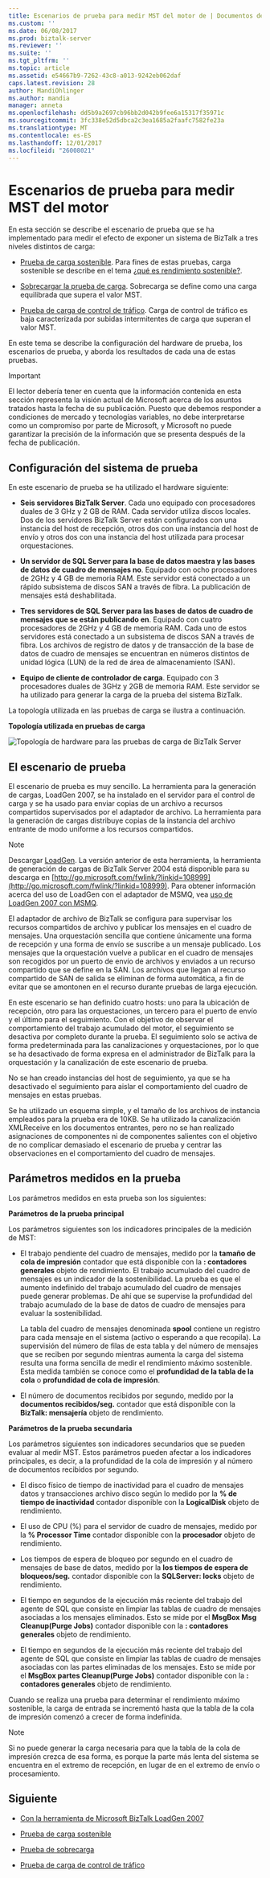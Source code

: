 ```yaml
---
title: Escenarios de prueba para medir MST del motor de | Documentos de Microsoft
ms.custom: ''
ms.date: 06/08/2017
ms.prod: biztalk-server
ms.reviewer: ''
ms.suite: ''
ms.tgt_pltfrm: ''
ms.topic: article
ms.assetid: e54667b9-7262-43c8-a013-9242eb062daf
caps.latest.revision: 28
author: MandiOhlinger
ms.author: mandia
manager: anneta
ms.openlocfilehash: dd5b9a2697cb96bb2d042b9fee6a15317f35971c
ms.sourcegitcommit: 3fc338e52d5dbca2c3ea1685a2faafc7582fe23a
ms.translationtype: MT
ms.contentlocale: es-ES
ms.lasthandoff: 12/01/2017
ms.locfileid: "26008021"
---
```

# <a name="test-scenarios-for-measuring-mst-of-the-engine"></a>Escenarios de prueba para medir MST del motor
En esta sección se describe el escenario de prueba que se ha implementado para medir el efecto de exponer un sistema de BizTalk a tres niveles distintos de carga:  
  
-   [Prueba de carga sostenible](../core/sustainable-load-test.md). Para fines de estas pruebas, carga sostenible se describe en el tema [¿qué es rendimiento sostenible?](../core/what-is-sustainable-performance.md).  
  
-   [Sobrecargar la prueba de carga](../core/overdrive-load-test.md). Sobrecarga se define como una carga equilibrada que supera el valor MST.  
  
-   [Prueba de carga de control de tráfico](../core/floodgate-load-test.md). Carga de control de tráfico es baja caracterizada por subidas intermitentes de carga que superan el valor MST.  
  
 En este tema se describe la configuración del hardware de prueba, los escenarios de prueba, y aborda los resultados de cada una de estas pruebas.  
  
> [!IMPORTANT]
>  El lector debería tener en cuenta que la información contenida en esta sección representa la visión actual de Microsoft acerca de los asuntos tratados hasta la fecha de su publicación. Puesto que debemos responder a condiciones de mercado y tecnologías variables, no debe interpretarse como un compromiso por parte de Microsoft, y Microsoft no puede garantizar la precisión de la información que se presenta después de la fecha de publicación.  
  
## <a name="test-system-configuration"></a>Configuración del sistema de prueba  
 En este escenario de prueba se ha utilizado el hardware siguiente:  
  
-   **Seis servidores BizTalk Server**. Cada uno equipado con procesadores duales de 3 GHz y 2 GB de RAM. Cada servidor utiliza discos locales. Dos de los servidores BizTalk Server están configurados con una instancia del host de recepción, otros dos con una instancia del host de envío y otros dos con una instancia del host utilizada para procesar orquestaciones.  
  
-   **Un servidor de SQL Server para la base de datos maestra y las bases de datos de cuadro de mensajes no**. Equipado con ocho procesadores de 2GHz y 4 GB de memoria RAM. Este servidor está conectado a un rápido subsistema de discos SAN a través de fibra. La publicación de mensajes está deshabilitada.  
  
-   **Tres servidores de SQL Server para las bases de datos de cuadro de mensajes que se están publicando en**. Equipado con cuatro procesadores de 2GHz y 4 GB de memoria RAM. Cada uno de estos servidores está conectado a un subsistema de discos SAN a través de fibra. Los archivos de registro de datos y de transacción de la base de datos de cuadro de mensajes se encuentran en números distintos de unidad lógica (LUN) de la red de área de almacenamiento (SAN).  
  
-   **Equipo de cliente de controlador de carga**. Equipado con 3 procesadores duales de 3GHz y 2GB de memoria RAM. Este servidor se ha utilizado para generar la carga de la prueba del sistema BizTalk.  
  
 La topología utilizada en las pruebas de carga se ilustra a continuación.  
  
 **Topología utilizada en pruebas de carga**  
  
 ![Topología de hardware para las pruebas de carga de BizTalk Server](../core/media/bts06-msttopology.gif "BTS06_MSTTopology")  
  
## <a name="the-test-scenario"></a>El escenario de prueba  
 El escenario de prueba es muy sencillo. La herramienta para la generación de cargas, LoadGen 2007, se ha instalado en el servidor para el control de carga y se ha usado para enviar copias de un archivo a recursos compartidos supervisados por el adaptador de archivo. La herramienta para la generación de cargas distribuye copias de la instancia del archivo entrante de modo uniforme a los recursos compartidos.  
  
> [!NOTE]
>  Descargar [LoadGen](https://www.microsoft.com/download/details.aspx?id=14925). La versión anterior de esta herramienta, la herramienta de generación de cargas de BizTalk Server 2004 está disponible para su descarga en [http://go.microsoft.com/fwlink/?linkid=108999](http://go.microsoft.com/fwlink/?linkid=108999). Para obtener información acerca del uso de LoadGen con el adaptador de MSMQ, vea [uso de LoadGen 2007 con MSMQ](../core/using-loadgen-2007-with-msmq.md).  
  
 El adaptador de archivo de BizTalk se configura para supervisar los recursos compartidos de archivo y publicar los mensajes en el cuadro de mensajes. Una orquestación sencilla que contiene únicamente una forma de recepción y una forma de envío se suscribe a un mensaje publicado. Los mensajes que la orquestación vuelve a publicar en el cuadro de mensajes son recogidos por un puerto de envío de archivos y enviados a un recurso compartido que se define en la SAN. Los archivos que llegan al recurso compartido de SAN de salida se eliminan de forma automática, a fin de evitar que se amontonen en el recurso durante pruebas de larga ejecución.  
  
 En este escenario se han definido cuatro hosts: uno para la ubicación de recepción, otro para las orquestaciones, un tercero para el puerto de envío y el último para el seguimiento. Con el objetivo de observar el comportamiento del trabajo acumulado del motor, el seguimiento se desactiva por completo durante la prueba. El seguimiento solo se activa de forma predeterminada para las canalizaciones y orquestaciones, por lo que se ha desactivado de forma expresa en el administrador de BizTalk para la orquestación y la canalización de este escenario de prueba.  
  
 No se han creado instancias del host de seguimiento, ya que se ha desactivado el seguimiento para aislar el comportamiento del cuadro de mensajes en estas pruebas.  
  
 Se ha utilizado un esquema simple, y el tamaño de los archivos de instancia empleados para la prueba era de 10KB. Se ha utilizado la canalización XMLReceive en los documentos entrantes, pero no se han realizado asignaciones de componentes ni de componentes salientes con el objetivo de no complicar demasiado el escenario de prueba y centrar las observaciones en el comportamiento del cuadro de mensajes.  
  
## <a name="parameters-measured-in-the-test"></a>Parámetros medidos en la prueba  
 Los parámetros medidos en esta prueba son los siguientes:  
  
 **Parámetros de la prueba principal**  
  
 Los parámetros siguientes son los indicadores principales de la medición de MST:  
  
-   El trabajo pendiente del cuadro de mensajes, medido por la **tamaño de cola de impresión** contador que está disponible con la **: contadores generales** objeto de rendimiento. El trabajo acumulado del cuadro de mensajes es un indicador de la sostenibilidad. La prueba es que el aumento indefinido del trabajo acumulado del cuadro de mensajes puede generar problemas. De ahí que se supervise la profundidad del trabajo acumulado de la base de datos de cuadro de mensajes para evaluar la sostenibilidad.  
  
     La tabla del cuadro de mensajes denominada **spool** contiene un registro para cada mensaje en el sistema (activo o esperando a que recopila). La supervisión del número de filas de esta tabla y del número de mensajes que se reciben por segundo mientras aumenta la carga del sistema resulta una forma sencilla de medir el rendimiento máximo sostenible. Esta medida también se conoce como el **profundidad de la tabla de la cola** o **profundidad de cola de impresión**.  
  
-   El número de documentos recibidos por segundo, medido por la **documentos recibidos/seg.** contador que está disponible con la **BizTalk: mensajería** objeto de rendimiento.  
  
 **Parámetros de la prueba secundaria**  
  
 Los parámetros siguientes son indicadores secundarios que se pueden evaluar al medir MST. Estos parámetros pueden afectar a los indicadores principales, es decir, a la profundidad de la cola de impresión y al número de documentos recibidos por segundo.  
  
-   El disco físico de tiempo de inactividad para el cuadro de mensajes datos y transacciones archivo disco según lo medido por la **% de tiempo de inactividad** contador disponible con la **LogicalDisk** objeto de rendimiento.  
  
-   El uso de CPU (%) para el servidor de cuadro de mensajes, medido por la **% Processor Time** contador disponible con la **procesador** objeto de rendimiento.  
  
-   Los tiempos de espera de bloqueo por segundo en el cuadro de mensajes de base de datos, medido por la **los tiempos de espera de bloqueos/seg.** contador disponible con la **SQLServer: locks** objeto de rendimiento.  
  
-   El tiempo en segundos de la ejecución más reciente del trabajo del agente de SQL que consiste en limpiar las tablas de cuadro de mensajes asociadas a los mensajes eliminados. Esto se mide por el **MsgBox Msg Cleanup(Purge Jobs)** contador disponible con la **: contadores generales** objeto de rendimiento.  
  
-   El tiempo en segundos de la ejecución más reciente del trabajo del agente de SQL que consiste en limpiar las tablas de cuadro de mensajes asociadas con las partes eliminadas de los mensajes. Esto se mide por el **MsgBox partes Cleanup(Purge Jobs)** contador disponible con la **: contadores generales** objeto de rendimiento.  
  
 Cuando se realiza una prueba para determinar el rendimiento máximo sostenible, la carga de entrada se incrementó hasta que la tabla de la cola de impresión comenzó a crecer de forma indefinida.  
  
> [!NOTE]
>  Si no puede generar la carga necesaria para que la tabla de la cola de impresión crezca de esa forma, es porque la parte más lenta del sistema se encuentra en el extremo de recepción, en lugar de en el extremo de envío o procesamiento.  
  

## <a name="next"></a>Siguiente
  
-   [Con la herramienta de Microsoft BizTalk LoadGen 2007](../core/using-the-microsoft-biztalk-loadgen-2007-tool.md)  
  
-   [Prueba de carga sostenible](../core/sustainable-load-test.md)  
  
-   [Prueba de sobrecarga](../core/overdrive-load-test.md)  
  
-   [Prueba de carga de control de tráfico](../core/floodgate-load-test.md)